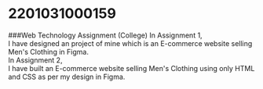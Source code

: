 # 2201031000159
###Web Technology Assignment (College)
In Assignment 1,   
I have designed an project of mine which is an E-commerce website selling Men's Clothing in Figma.    
In Assignment 2,    
I have built an E-commerce website selling Men's Clothing using only HTML and CSS as per my design in Figma.   

